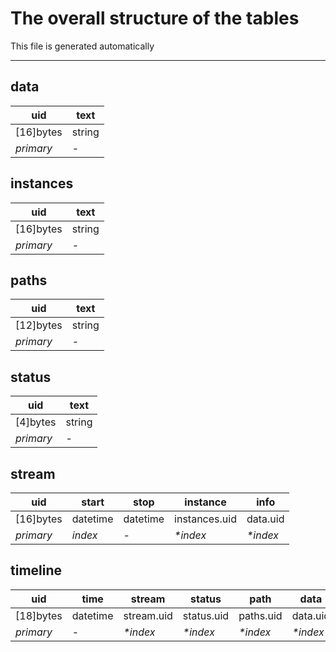 # The overall structure of the tables
This file is generated automatically

---

## data

| uid       | text   |
|-----------|--------|
| [16]bytes | string |
| _primary_ | -      |


## instances

| uid       | text   |
|-----------|--------|
| [16]bytes | string |
| _primary_ | -      |


## paths

| uid       | text   |
|-----------|--------|
| [12]bytes | string |
| _primary_ | -      |


## status

| uid       | text   |
|-----------|--------|
| [4]bytes  | string |
| _primary_ | -      |


## stream

| uid       | start    | stop     | instance      | info     |
|-----------|----------|----------|---------------|----------|
| [16]bytes | datetime | datetime | instances.uid | data.uid |
| _primary_ | _index_  | -        | _*index_      | _*index_ |


## timeline

| uid       | time     | stream     | status     | path      | data     |
|-----------|----------|------------|------------|-----------|----------|
| [18]bytes | datetime | stream.uid | status.uid | paths.uid | data.uid |
| _primary_ | -        | _*index_   | _*index_   | _*index_  | _*index_ |



